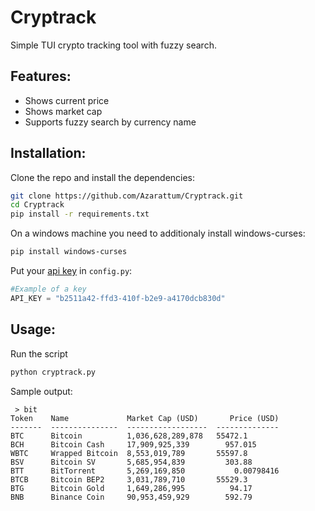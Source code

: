# Cryptrack
Simple TUI crypto tracking tool with fuzzy search.

## Features:
  - Shows current price
  - Shows market cap
  - Supports fuzzy search by currency name

## Installation: 
Clone the repo and install the dependencies:
```sh
git clone https://github.com/Azarattum/Cryptrack.git
cd Cryptrack
pip install -r requirements.txt
```

On a windows machine you need to additionaly install windows-curses:
```sh
pip install windows-curses
```

Put your [api key](https://pro.coinmarketcap.com/pricing) in `config.py`:
```python
#Example of a key
API_KEY = "b2511a42-ffd3-410f-b2e9-a4170dcb830d"
```

## Usage:
Run the script
```sh
python cryptrack.py
```

Sample output:
```
 > bit
Token    Name             Market Cap (USD)       Price (USD)
-------  ---------------  ------------------  --------------
BTC      Bitcoin          1,036,628,289,878   55472.1
BCH      Bitcoin Cash     17,909,925,339        957.015
WBTC     Wrapped Bitcoin  8,553,019,789       55597.8
BSV      Bitcoin SV       5,685,954,839         303.88
BTT      BitTorrent       5,269,169,850           0.00798416
BTCB     Bitcoin BEP2     3,031,789,710       55529.3
BTG      Bitcoin Gold     1,649,286,995          94.17
BNB      Binance Coin     90,953,459,929        592.79
```
